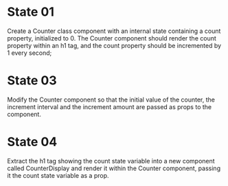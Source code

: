 # State 01

Create a Counter class component with an internal state containing a count property, initialized to 0. The Counter component should render the count property within an h1 tag, and the count property should be incremented by 1 every second;

# State 03

Modify the Counter component so that the initial value of the counter, the increment interval and the increment amount are passed as props to the component.

# State 04

Extract the h1 tag showing the count state variable into a new component called CounterDisplay and render it within the Counter component, passing it the count state variable as a prop.
